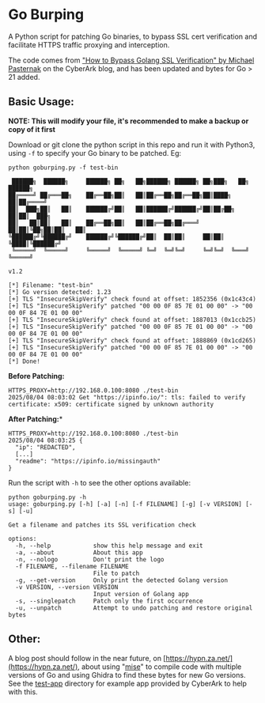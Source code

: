 # Go Burping

A Python script for patching Go binaries, to bypass SSL cert verification and facilitate HTTPS traffic proxying and interception.

The code comes from ["How to Bypass Golang SSL Verification" by Michael Pasternak](https://www.cyberark.com/resources/all-blog-posts/how-to-bypass-golang-ssl-verification) on the CyberArk blog, and has been updated and bytes for Go > 21 added.

## Basic Usage:

**NOTE: This will modify your file, it's recommended to make a backup or copy of it first**

Download or git clone the python script in this repo and run it with Python3, using `-f` to specify your Go binary to be patched. Eg:

```
python goburping.py -f test-bin

 ██████╗  ██████╗     ██████╗ ██╗   ██╗██████╗ ██████╗ ██╗███╗   ██╗ ██████╗
██╔════╝ ██╔═══██╗    ██╔══██╗██║   ██║██╔══██╗██╔══██╗██║████╗  ██║██╔════╝
██║  ███╗██║   ██║    ██████╔╝██║   ██║██████╔╝██████╔╝██║██╔██╗ ██║██║  ███╗
██║   ██║██║   ██║    ██╔══██╗██║   ██║██╔══██╗██╔═══╝ ██║██║╚██╗██║██║   ██║
╚██████╔╝╚██████╔╝    ██████╔╝╚██████╔╝██║  ██║██║     ██║██║ ╚████║╚██████╔╝
 ╚═════╝  ╚═════╝     ╚═════╝  ╚═════╝ ╚═╝  ╚═╝╚═╝     ╚═╝╚═╝  ╚═══╝ ╚═════╝
                                                                           v1.2

[*] Filename: "test-bin"
[*] Go version detected: 1.23
[+] TLS "InsecureSkipVerify" check found at offset: 1852356 (0x1c43c4)
[+] TLS "InsecureSkipVerify" patched "00 00 0F 85 7E 01 00 00" -> "00 00 0F 84 7E 01 00 00"
[+] TLS "InsecureSkipVerify" check found at offset: 1887013 (0x1ccb25)
[+] TLS "InsecureSkipVerify" patched "00 00 0F 85 7E 01 00 00" -> "00 00 0F 84 7E 01 00 00"
[+] TLS "InsecureSkipVerify" check found at offset: 1888869 (0x1cd265)
[+] TLS "InsecureSkipVerify" patched "00 00 0F 85 7E 01 00 00" -> "00 00 0F 84 7E 01 00 00"
[*] Done!
```

**Before Patching:**
```
HTTPS_PROXY=http://192.168.0.100:8080 ./test-bin
2025/08/04 08:03:02 Get "https://ipinfo.io/": tls: failed to verify certificate: x509: certificate signed by unknown authority
```

**After Patching:***
```
HTTPS_PROXY=http://192.168.0.100:8080 ./test-bin
2025/08/04 08:03:25 {
  "ip": "REDACTED",
  [...]
  "readme": "https://ipinfo.io/missingauth"
}
```


Run the script with `-h` to see the other options available:
```
python goburping.py -h
usage: goburping.py [-h] [-a] [-n] [-f FILENAME] [-g] [-v VERSION] [-s] [-u]

Get a filename and patches its SSL verification check

options:
  -h, --help            show this help message and exit
  -a, --about           About this app
  -n, --nologo          Don't print the logo
  -f FILENAME, --filename FILENAME
                        File to patch
  -g, --get-version     Only print the detected Golang version
  -v VERSION, --version VERSION
                        Input version of Golang app
  -s, --singlepatch     Patch only the first occurrence
  -u, --unpatch         Attempt to undo patching and restore original bytes
```

## Other:

A blog post should follow in the near future, on [https://hypn.za.net/](https://hypn.za.net/), about using "[mise](https://mise.jdx.dev/lang/go.html)" to compile code with multiple versions of Go and using Ghidra to find these bytes for new Go versions. See the [test-app](test-app) directory for example app provided by CyberArk to help with this.

